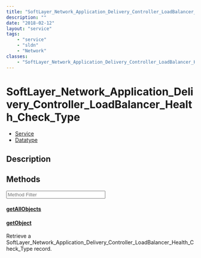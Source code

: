 ```yaml
---
title: "SoftLayer_Network_Application_Delivery_Controller_LoadBalancer_Health_Check_Type"
description: ""
date: "2018-02-12"
layout: "service"
tags:
    - "service"
    - "sldn"
    - "Network"
classes:
    - "SoftLayer_Network_Application_Delivery_Controller_LoadBalancer_Health_Check_Type"
---
```

# SoftLayer_Network_Application_Delivery_Controller_LoadBalancer_Health_Check_Type
<div id='service-datatype'>
    <ul id='sldn-reference-tabs'>
    <li id='service'> <a href='/reference/services/SoftLayer_Network_Application_Delivery_Controller_LoadBalancer_Health_Check_Type' >Service</a></li>    <li id='datatype'> <a href='/reference/datatypes/SoftLayer_Network_Application_Delivery_Controller_LoadBalancer_Health_Check_Type' >Datatype</a></li>
    </ul>
</div>

## Description






        
<div id="properties" class="content service-content">

## Methods

<div class="view-filters">
    <div class="clearfix">
        <div class="search-input-box">
            <input placeholder="Method Filter" onkeyup="titleSearch(inputId='edit-combine', divId='method-div', elementClass='method-row')" 
                type="text" id="edit-combine" value="" size="30" maxlength="128" class="form-text">
        </div>
    </div>
</div>

<div id="method-div">

<div class="method-row">

#### [getAllObjects](/reference/services/SoftLayer_Network_Application_Delivery_Controller_LoadBalancer_Health_Check_Type/getAllObjects)


</div>

<div class="method-row">

#### [getObject](/reference/services/SoftLayer_Network_Application_Delivery_Controller_LoadBalancer_Health_Check_Type/getObject)
Retrieve a SoftLayer_Network_Application_Delivery_Controller_LoadBalancer_Health_Check_Type record.

</div>
</div>

</div>

